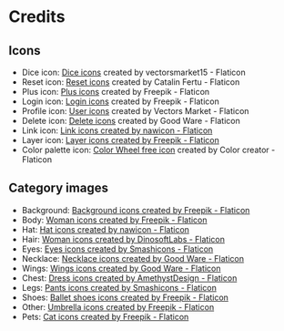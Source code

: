 # Credits

## Icons

- Dice icon: [Dice icons](https://www.flaticon.com/free-icons/dice)
  created by vectorsmarket15 - Flaticon
- Reset icon: [Reset icons](https://www.flaticon.com/free-icons/reset)
  created by Catalin Fertu - Flaticon
- Plus icon: [Plus icons](https://www.flaticon.com/free-icons/plus)
  created by Freepik - Flaticon
- Login icon: [Login icons](https://www.flaticon.com/free-icons/login)
  created by Freepik - Flaticon
- Profile icon: [User icons](https://www.flaticon.com/free-icons/user)
  created by Vectors Market - Flaticon
- Delete icon: [Delete icons](https://www.flaticon.com/free-icons/delete)
  created by Good Ware - Flaticon
- Link icon: <a href="https://www.flaticon.com/free-icons/link" title="link icons">Link icons created by nawicon - Flaticon</a>
- Layer icon: <a href="https://www.flaticon.com/free-icons/layer" title="layer icons">Layer icons created by Freepik - Flaticon</a>
- Color palette icon: [Color Wheel free icon](https://www.flaticon.com/free-icon/color-wheel_11460720)
  created by Color creator - Flaticon

## Category images

- Background: <a href="https://www.flaticon.com/free-icons/background" title="background icons">Background icons created by Freepik - Flaticon</a>
- Body: <a href="https://www.flaticon.com/free-icons/woman" title="woman icons">Woman icons created by Freepik - Flaticon</a>
- Hat: <a href="https://www.flaticon.com/free-icons/hat" title="hat icons">Hat icons created by nawicon - Flaticon</a>
- Hair: <a href="https://www.flaticon.com/free-icons/woman" title="woman icons">Woman icons created by DinosoftLabs - Flaticon</a>
- Eyes: <a href="https://www.flaticon.com/free-icons/eyes" title="eyes icons">Eyes icons created by Smashicons - Flaticon</a>
- Necklace: <a href="https://www.flaticon.com/free-icons/necklace" title="necklace icons">Necklace icons created by Good Ware - Flaticon</a>
- Wings: <a href="https://www.flaticon.com/free-icons/wings" title="wings icons">Wings icons created by Good Ware - Flaticon</a>
- Chest: <a href="https://www.flaticon.com/free-icons/dress" title="dress icons">Dress icons created by AmethystDesign - Flaticon</a>
- Legs: <a href="https://www.flaticon.com/free-icons/pants" title="pants icons">Pants icons created by Smashicons - Flaticon</a>
- Shoes: <a href="https://www.flaticon.com/free-icons/ballet-shoes" title="ballet shoes icons">Ballet shoes icons created by Freepik - Flaticon</a>
- Other: <a href="https://www.flaticon.com/free-icons/umbrella" title="umbrella icons">Umbrella icons created by Freepik - Flaticon</a>
- Pets: <a href="https://www.flaticon.com/free-icons/cat" title="cat icons">Cat icons created by Freepik - Flaticon</a>
